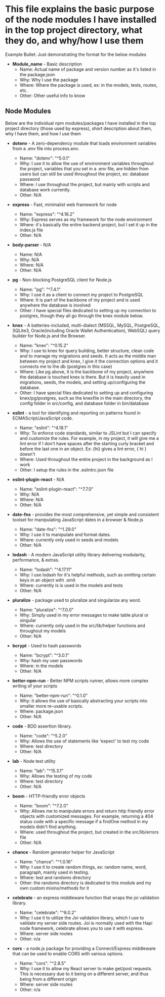 # This file explains the basic purpose of the node modules I have installed in the top project directory, what they do, and why/how I use them

Example Bullet: Just demonstrating the format for the below modules
* **Module_name** - Basic description
	* Name: Actual name of package and version number as it's listed in the package.json
	* Why: Why I use the package
	* Where: Where the package is used, ex: in the models, tests, routes, etc.
	* Other: Other useful info to know



## Node Modules
Below are the individual npm modules/packages I have installed in the top project directory (those used by express), short description about them, why I have them, and how I use them

* **dotenv** - A zero-dependency module that loads environment variables from a .env file into process.env.
	* Name: "dotenv": "^5.0.1"
	* Why: I use it to allow the use of environment variables throughout the project, variables that you set in a .env file, are hidden from users but can still be used throughout the project, ex: database password
	* Where: I use throughout the project, but mainly with scripts and database work currently.
	* Other: N/A

* **express** - Fast, minimalist web framework for node
	* Name: "express": "^4.16.2"
	* Why: Express serves as my framework for the node environment
	* Where: it's basically the entire backend project, but I set it up in the index.js file
	* Other: N/A

* **body-parser** - N/A
	* Name: N/A
	* Why: N/A
	* Where: N/A
	* Other: N/A

* **pg** - Non-blocking PostgreSQL client for Node.js
	* Name: "pg": "^7.4.1"
	* Why: I use it as a client to connect my project to PostgreSQL
	* Where: It is part of the backbone of my project and is used anywhere the database is involved
	* Other: I have special files dedicated to setting up my connection to postgres, though they all go through the knex module below.

* **knex** - A batteries-included, multi-dialect (MSSQL, MySQL, PostgreSQL, SQLite3, Oracle(including Oracle Wallet Authentication), WebSQL) query builder for Node.js and the Browser.
	* Name: "knex": "^0.15.2"
	* Why: I use to knex for query building, better structure, clean code and to manage my migrations and seeds. It acts as the middle man between my project and knex, I give it the connection options and it connects me to the db (postgres in this case)
	* Where: Like pg above, it is the backbone of my project, anywhere the database is touched knex is there. But it is heavily used in migrations, seeds, the models, and setting up/configuring the database.
	* Other: I have special files dedicated to setting up and configuring knex/pg/postgres, such as the knexfile in the main directory, the config folder in src/config, and database folder in bin/database

* **eslint** - a tool for identifying and reporting on patterns found in ECMAScript/JavaScript code.
	* Name: "eslint": "^4.18.1"
	* Why: To enforce code standards, similar to JSLint but I can specify and customize the rules. For example, in my project, it will give me a lint error if I don't have spaces after the starting curly bracket and before the last one in an object. Ex: {hi} gives a lint error, { hi } doesn't
	* Where: Used throughout the entire project in the background as I work
	* Other: I setup the rules in the .eslintrc.json file

* **eslint-plugin-react** - N/A
	* Name: "eslint-plugin-react": "^7.7.0"
	* Why: N/A
	* Where: N/A
	* Other: N/A

* **date-fns** - provides the most comprehensive, yet simple and consistent toolset for manipulating JavaScript dates in a browser & Node.js
	* Name: "date-fns": "^1.29.0"
	* Why: I use it to manipulate and format dates.
	* Where: currently only used in seeds and models
	* Other: N/A

* **lodash** - A modern JavaScript utility library delivering modularity, performance, & extras.
	* Name: "lodash": "^4.17.11"
	* Why: I use lodash for it's helpful methods, such as omitting certain keys in an object with .omit
	* Where: currently is is used in the models and tests
	* Other: N/A

* **pluralize** - package used to pluralize and singularize any word.
	* Name: "pluralize": "^7.0.0"
	* Why: Simply used in my error messages to make table plural or singular
	* Where: currently only used in the src/lib/helper functions and throughout my models
	* Other: N/A

* **bcrypt** - Used to hash passwords
	* Name: "bcrypt": "^3.0.1"
	* Why: hash my user passwords
	* Where: in the models
	* Other: N/A

* **better-npm-run** - Better NPM scripts runner, allows more complex writing of your scripts
	* Name: "better-npm-run": "^0.1.0"
	* Why: it allows the use of basically abstracting your scripts into smaller more re-usable scripts.
	* Where: package.json
	* Other: N/A

* **code** - BDD assertion library.
	* Name: "code": "^5.2.0"
	* Why: Allows the use of statements like 'expect' to test my code
	* Where: test directory
	* Other: N/A

* **lab** - Node test utility
	* Name: "lab": "^15.3.1"
	* Why: Allows the testing of my code
	* Where: test directory
	* Other: N/A

* **boom** - HTTP-friendly error objects
	* Name: "boom": "^7.2.0"
	* Why: Allows me to manipulate errors and return http friendly error objects with customized messages. For example, returning a 404 status code with a specific message if a findOne method in my models didn't find anything.
	* Where: used throughout the project, but created in the src/lib/errors file
	* Other: N/A

* **chance** - Random generator helper for JavaScript
	* Name: "chance": "^1.0.16"
	* Why: I use it to create random things, ex: random name, word, paragraph, mainly used in testing.
	* Where: test and randoms directory
	* Other: the randoms directory is dedicated to this module and my own custom mixins/methods for it

* **celebrate** - an express middleware function that wraps the joi validation library.
	* Name: "celebrate": "^8.0.2"
	* Why: I use it to utilize the Joi validation library, which I use to validate my server side routes. Joi is normally used with the Hapi node framework, celebrate allows you to use it with express.
	* Where: server side routes
	* Other: n/a

* **cors** - a node.js package for providing a Connect/Express middleware that can be used to enable CORS with various options.
	* Name: "cors": "^2.8.5"
	* Why: I use it to allow my React server to make get/post requests. This is necessary due to it being on a different server, and thus being from a different origin
	* Where: server side routes
	* Other: n/a
